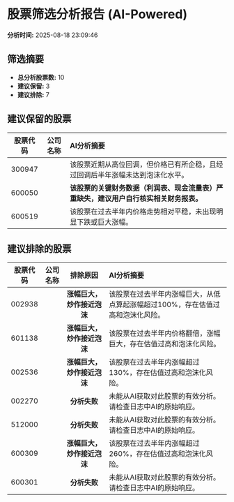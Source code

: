 # 股票筛选分析报告 (AI-Powered)

**分析时间:** 2025-08-18 23:09:46

## 筛选摘要

- **总分析股票数:** 10
- **建议保留:** 3
- **建议排除:** 7

## 建议保留的股票

| 股票代码 | 公司名称 | AI分析摘要 |
|:---:|:---:|:---|
| 300947 |  | 该股票近期从高位回调，但价格已有所企稳，且经过回调后半年涨幅未达到泡沫化水平。 |
| 600050 |  | **该股票的关键财务数据（利润表、现金流量表）严重缺失，建议用户自行核实相关财务报表。** |
| 600519 |  | 该股票在过去半年内价格走势相对平稳，未出现明显下跌或巨大涨幅。 |

## 建议排除的股票

| 股票代码 | 公司名称 | 排除原因 | AI分析摘要 |
|:---:|:---:|:---:|:---|
| 002938 |  | **涨幅巨大，炒作接近泡沫** | 该股票在过去半年内涨幅巨大，从低点算起涨幅超过100%，存在估值过高和泡沫化风险。 |
| 601138 |  | **涨幅巨大，炒作接近泡沫** | 该股票在过去半年内价格翻倍，涨幅巨大，存在估值过高和泡沫化风险。 |
| 002536 |  | **涨幅巨大，炒作接近泡沫** | 该股票在过去半年内涨幅超过130%，存在估值过高和泡沫化风险。 |
| 002270 |  | **分析失败** | 未能从AI获取对此股票的有效分析。请检查日志中AI的原始响应。 |
| 512000 |  | **分析失败** | 未能从AI获取对此股票的有效分析。请检查日志中AI的原始响应。 |
| 600309 |  | **涨幅巨大，炒作接近泡沫** | 该股票在过去半年内涨幅超过260%，存在估值过高和泡沫化风险。 |
| 600301 |  | **分析失败** | 未能从AI获取对此股票的有效分析。请检查日志中AI的原始响应。 |
